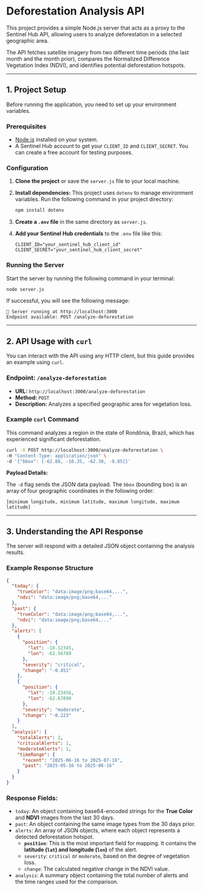 # Deforestation Analysis API

This project provides a simple Node.js server that acts as a proxy to the Sentinel Hub API, allowing users to analyze deforestation in a selected geographic area.

The API fetches satellite imagery from two different time periods (the last month and the month prior), compares the Normalized Difference Vegetation Index (NDVI), and identifies potential deforestation hotspots.

---

## 1. Project Setup

Before running the application, you need to set up your environment variables.

### **Prerequisites**

* [Node.js](https://nodejs.org/) installed on your system.
* A Sentinel Hub account to get your `CLIENT_ID` and `CLIENT_SECRET`. You can create a free account for testing purposes.

### **Configuration**

1.  **Clone the project** or save the `server.js` file to your local machine.
2.  **Install dependencies:** This project uses `dotenv` to manage environment variables. Run the following command in your project directory:
    ```bash
    npm install dotenv
    ```
3.  **Create a `.env` file** in the same directory as `server.js`.
4.  **Add your Sentinel Hub credentials** to the `.env` file like this:

    ```
    CLIENT_ID="your_sentinel_hub_client_id"
    CLIENT_SECRET="your_sentinel_hub_client_secret"
    ```

### **Running the Server**

Start the server by running the following command in your terminal:

```bash
node server.js
```

If successful, you will see the following message:

```
🚀 Server running at http://localhost:3000
Endpoint available: POST /analyze-deforestation
```

---

## 2. API Usage with `curl`

You can interact with the API using any HTTP client, but this guide provides an example using `curl`.

### **Endpoint: `/analyze-deforestation`**

* **URL:** `http://localhost:3000/analyze-deforestation`
* **Method:** `POST`
* **Description:** Analyzes a specified geographic area for vegetation loss.

### **Example `curl` Command**

This command analyzes a region in the state of Rondônia, Brazil, which has experienced significant deforestation.

```bash
curl -X POST http://localhost:3000/analyze-deforestation \
-H "Content-Type: application/json" \
-d '{"bbox": [-62.88, -10.35, -62.38, -9.85]}'
```

**Payload Details:**

The `-d` flag sends the JSON data payload. The `bbox` (bounding box) is an array of four geographic coordinates in the following order:

`[minimum longitude, minimum latitude, maximum longitude, maximum latitude]`

---

## 3. Understanding the API Response

The server will respond with a detailed JSON object containing the analysis results.

### **Example Response Structure**

```json
{
  "today": {
    "trueColor": "data:image/png;base64,...",
    "ndvi": "data:image/png;base64,..."
  },
  "past": {
    "trueColor": "data:image/png;base64,...",
    "ndvi": "data:image/png;base64,..."
  },
  "alerts": [
    {
      "position": {
        "lat": -10.12345,
        "lon": -62.56789
      },
      "severity": "critical",
      "change": "-0.451"
    },
    {
      "position": {
        "lat": -10.23456,
        "lon": -62.67890
      },
      "severity": "moderate",
      "change": "-0.223"
    }
  ],
  "analysis": {
    "totalAlerts": 2,
    "criticalAlerts": 1,
    "moderateAlerts": 1,
    "timeRange": {
      "recent": "2025-06-16 to 2025-07-16",
      "past": "2025-05-16 to 2025-06-16"
    }
  }
}
```

### **Response Fields:**

* `today`: An object containing base64-encoded strings for the **True Color** and **NDVI** images from the last 30 days.
* `past`: An object containing the same image types from the 30 days prior.
* `alerts`: An array of JSON objects, where each object represents a detected deforestation hotspot.
    * **`position`**: This is the most important field for mapping. It contains the **latitude (`lat`) and longitude (`lon`)** of the alert.
    * `severity`: `critical` or `moderate`, based on the degree of vegetation loss.
    * `change`: The calculated negative change in the NDVI value.
* `analysis`: A summary object containing the total number of alerts and the time ranges used for the comparison.
